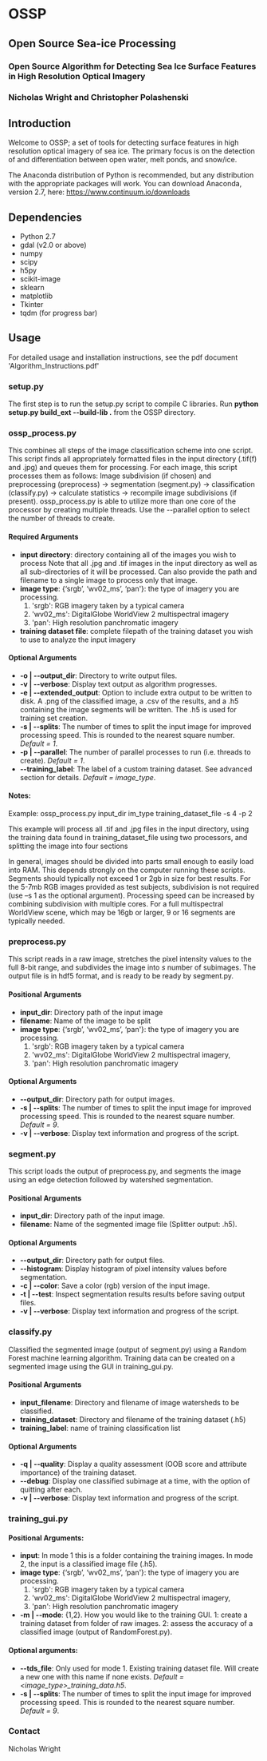 # OSSP
## Open Source Sea-ice Processing
### Open Source Algorithm for Detecting Sea Ice Surface Features in High Resolution Optical Imagery

### Nicholas Wright and Christopher Polashenski

## Introduction

Welcome to OSSP; a set of tools for detecting surface features in high resolution optical imagery of sea ice. The primary focus is on the detection of and differentiation between open water, melt ponds, and snow/ice. 

The Anaconda distribution of Python is recommended, but any distribution with the appropriate packages will work. You can download Anaconda, version 2.7, here: https://www.continuum.io/downloads


## Dependencies

* Python 2.7
* gdal (v2.0 or above)
* numpy
* scipy
* h5py
* scikit-image
* sklearn
* matplotlib
* Tkinter
* tqdm (for progress bar)

## Usage

For detailed usage and installation instructions, see the pdf document 'Algorithm_Instructions.pdf'

### setup.py

The first step is to run the setup.py script to compile C libraries. Run __python setup.py build\_ext --build-lib .__ from the OSSP directory.

### ossp_process.py

This combines all steps of the image classification scheme into one script. This script finds all appropriately formatted files in the input directory (.tif(f) and .jpg) and queues them for processing. For each image, this script processes them as follows: Image subdivision (if chosen) and preprocessing (preprocess) -> segmentation (segment.py) -> classification (classify.py) -> calculate statistics -> recompile image subdivisions (if present). ossp\_process.py is able to utilize more than one core of the processor by creating multiple threads. Use the --parallel option to select the number of threads to create.

#### Required Arguments
* __input directory__: directory containing all of the images you wish to process Note that all .jpg and .tif images in the input directory as well as all sub-directories of it will be processed. Can also provide the path and filename to a single image to process only that image.
* __image type__: {‘srgb’, ‘wv02_ms’, ‘pan'}: the type of imagery you are processing. 
  1. 'srgb': RGB imagery taken by a typical camera
  2. 'wv02_ms': DigitalGlobe WorldView 2 multispectral imagery
  3. 'pan': High resolution panchromatic imagery
* __training dataset file__: complete filepath of the training dataset you wish to use to analyze the input imagery

#### Optional Arguments

* __-o | --output_dir__: Directory to write output files. 
* __-v | --verbose__: Display text output as algorithm progresses. 
* __-e | --extended\_output__: Option to include extra output to be written to disk. A .png of the classified image, a .csv of the results, and a .h5 containing the image segments will be written. The .h5 is used for training set creation.
* __-s | --splits__: The number of times to split the input image for improved processing speed. This is rounded to the nearest square number. *Default = 1*.
* __-p | --parallel__: The number of parallel processes to run (i.e. threads to create). *Default = 1*.
* __--training\_label__: The label of a custom training dataset. See advanced section for details. *Default = image\_type*.

#### Notes:

Example: ossp\_process.py input\_dir im\_type training\_dataset\_file -s 4 -p 2

This example will process all .tif and .jpg files in the input directory, using the training data found in training\_dataset\_file using two processors, and splitting the image into four sections

In general, images should be divided into parts small enough to easily load into RAM. This depends strongly on the computer running these scripts. Segments should typically not exceed 1 or 2gb in size for best results. For the 5-7mb RGB images provided as test subjects, subdivision is not required (use –s 1 as the optional argument). Processing speed can be increased by combining subdivision with multiple cores. For a full multispectral WorldView scene, which may be 16gb or larger, 9 or 16 segments are typically needed.


### preprocess.py

This script reads in a raw image, stretches the pixel intensity values to the full 8-bit range, and subdivides the image into _s_ number of subimages. The output file is in hdf5 format, and is ready to be ready by segment.py. 

#### Positional Arguments
* __input_dir__: Directory path of the input image
* __filename__: Name of the image to be split
* __image type__: {‘srgb’, ‘wv02_ms’, ‘pan'}: the type of imagery you are processing. 
  1. 'srgb': RGB imagery taken by a typical camera
  2. 'wv02_ms': DigitalGlobe WorldView 2 multispectral imagery,
  3. 'pan': High resolution panchromatic imagery

#### Optional Arguments
* __--output_dir__: Directory path for output images.
* __-s | --splits__: The number of times to split the input image for improved processing speed. This is rounded to the nearest square number. *Default = 9*.
* __-v | --verbose__: Display text information and progress of the script.


### segment.py

This script loads the output of preprocess.py, and segments the image using an edge detection followed by watershed segmentation.

#### Positional Arguments
* __input_dir__: Directory path of the input image.
* __filename__: Name of the segmented image file (Splitter output: .h5).

#### Optional Arguments
* __--output_dir__: Directory path for output files.
* __--histogram__: Display histogram of pixel intensity values before segmentation.
* __-c | --color__: Save a color (rgb) version of the input image.
* __-t | --test__: Inspect segmentation results results before saving output files. 
* __-v | --verbose__: Display text information and progress of the script.


### classify.py

Classified the segmented image (output of segment.py) using a Random Forest machine learning algorithm. Training data can be created on a segmented image using the GUI in training_gui.py. 

#### Positional Arguments
* __input\_filename__: Directory and filename of image watersheds to be classified.
* __training\_dataset__: Directory and filename of the training dataset (.h5)
* __training\_label__: name of training classification list

#### Optional Arguments
* __-q | --quality__: Display a quality assessment (OOB score and attribute importance) of the training dataset.
* __--debug__: Display one classified subimage at a time, with the option of quitting after each.
* __-v | --verbose__: Display text information and progress of the script.


### training_gui.py

#### Positional Arguments:
* __input__: In mode 1 this is a folder containing the training images. In mode 2, the input is a classified image file (.h5).
* __image type__: {‘srgb’, ‘wv02_ms’, ‘pan'}: the type of imagery you are processing. 
  1. 'srgb': RGB imagery taken by a typical camera
  2. 'wv02_ms': DigitalGlobe WorldView 2 multispectral imagery,
  3. 'pan': High resolution panchromatic imagery
* __-m | --mode__: {1,2}. How you would like to the training GUI. 1: create a training dataset from folder of raw images. 2: assess the accuracy of a classified image (output of RandomForest.py).

#### Optional arguments:
* __--tds_file__: Only used for mode 1. Existing training dataset file. Will create a new one with this name if none exists. *Default = <image_type>\_training\_data.h5*.
* __-s | --splits__: The number of times to split the input image for improved processing speed. This is rounded to the nearest square number. *Default = 9*.

### Contact
Nicholas Wright

